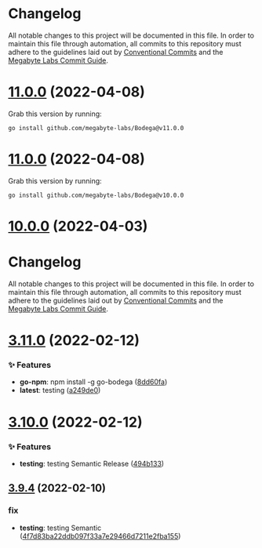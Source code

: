 # Changelog

All notable changes to this project will be documented in this file. In order to maintain this file through automation, all commits to this repository must adhere to the guidelines laid out by [Conventional Commits](https://conventionalcommits.org) and the [Megabyte Labs Commit Guide](https://megabyte.space/docs/contributing/commits).

# [11.0.0](https://gitlab.com/megabyte-labs/go/cli/bodega/compare/v10.0.0...v11.0.0) (2022-04-08)





Grab this version by running:


```shell
go install github.com/megabyte-labs/Bodega@v11.0.0
```

# [11.0.0](https://gitlab.com/megabyte-labs/go/cli/bodega/compare/v10.0.0...v11.0.0) (2022-04-08)





Grab this version by running:


```shell
go install github.com/megabyte-labs/Bodega@v10.0.0
```

# [10.0.0](https://gitlab.com/megabyte-labs/go/cli/bodega/compare/v9.0.0...v10.0.0) (2022-04-03)

# Changelog

All notable changes to this project will be documented in this file. In order to maintain         this file through automation, all commits to this repository must adhere to the guidelines laid out by         [Conventional Commits](https://conventionalcommits.org) and the         [Megabyte Labs Commit Guide](https://megabyte.space/docs/contributing/commits).

# [3.11.0](https://gitlab.com/megabyte-labs/go/cli/bodega/compare/v3.10.0...v3.11.0) (2022-02-12)


### ✨ Features

* **go-npm**: npm install -g go-bodega ([8dd60fa](https://gitlab.com/megabyte-labs/go/cli/bodega/commit/8dd60fa)) 
* **latest**: testing ([a249de0](https://gitlab.com/megabyte-labs/go/cli/bodega/commit/a249de0))

# [3.10.0](https://gitlab.com/megabyte-labs/go/cli/bodega/compare/v3.9.4...v3.10.0) (2022-02-12)


### ✨ Features

* **testing**: testing Semantic Release ([494b133](https://gitlab.com/megabyte-labs/go/cli/bodega/commit/494b133))

## [3.9.4](https://gitlab.com/megabyte-labs/go/cli/bodega/compare/v3.9.3...v3.9.4) (2022-02-10)


### fix

* **testing**: testing Semantic ([4f7d83ba22ddb097f33a7e29466d7211e2fba155](https://gitlab.com/megabyte-labs/go/cli/bodega/commit/4f7d83ba22ddb097f33a7e29466d7211e2fba155))

